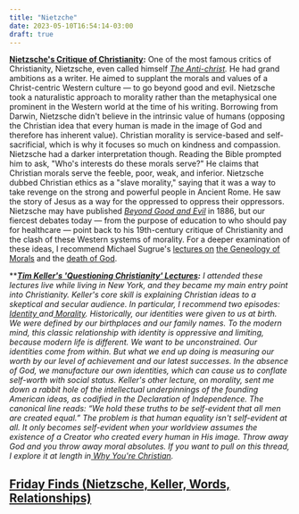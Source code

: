 ```yaml
---
title: "Nietzche"
date: 2023-05-10T16:54:14-03:00
draft: true
---
```


[**Nietzsche's Critique of Christianity**](https://click.convertkit-mail.com/lmuwp2ll9lumh03nvxrc6/08hwh9hdogr0x6hp/aHR0cHM6Ly93d3cueW91dHViZS5jb20vd2F0Y2g_dj03S3VrMzVWTlNFYw==)**:** One of the most famous critics of Christianity, Nietzsche, even called himself [*The Anti-christ*](https://click.convertkit-mail.com/lmuwp2ll9lumh03nvxrc6/8ghqhohl0qne3mul/aHR0cHM6Ly9hbXpuLnRvLzNOZ2tPbTk=)*.* He had grand ambitions as a writer. He aimed to supplant the morals and values of a Christ-centric Western culture — to go beyond good and evil. Nietzsche took a naturalistic approach to morality rather than the metaphysical one prominent in the Western world at the time of his writing. Borrowing from Darwin, Nietzsche didn't believe in the intrinsic value of humans (opposing the Christian idea that every human is made in the image of God and therefore has inherent value). Christian morality is service-based and self-sacrificial, which is why it focuses so much on kindness and compassion. Nietzsche had a darker interpretation though. Reading the Bible prompted him to ask, "Who's interests do these morals serve?" He claims that Christian morals serve the feeble, poor, weak, and inferior. Nietzsche dubbed Christian ethics as a "slave morality," saying that it was a way to take revenge on the strong and powerful people in Ancient Rome. He saw the story of Jesus as a way for the oppressed to oppress their oppressors. Nietzsche may have published [*Beyond Good and Evil*](https://click.convertkit-mail.com/lmuwp2ll9lumh03nvxrc6/vqh3hrhpxer24wtw/aHR0cHM6Ly9hbXpuLnRvLzQxVlRlUFA=) in 1886, but our fiercest debates today — from the purpose of education to who should pay for healthcare — point back to his 19th-century critique of Christianity and the clash of these Western systems of morality. For a deeper examination of these ideas, I recommend Michael Sugrue's [lectures on](https://click.convertkit-mail.com/lmuwp2ll9lumh03nvxrc6/08hwh9hdogr0x6hp/aHR0cHM6Ly93d3cueW91dHViZS5jb20vd2F0Y2g_dj03S3VrMzVWTlNFYw==) [the Geneology of Morals](https://click.convertkit-mail.com/lmuwp2ll9lumh03nvxrc6/08hwh9hdogr0x6hp/aHR0cHM6Ly93d3cueW91dHViZS5jb20vd2F0Y2g_dj03S3VrMzVWTlNFYw==) and the [death of God](https://click.convertkit-mail.com/lmuwp2ll9lumh03nvxrc6/l2hehmh306754dfg/aHR0cHM6Ly93d3cueW91dHViZS5jb20vd2F0Y2g_dj1TbXE1dVJoTV9JQQ==).

****[**Tim Keller's 'Questioning Christianity' Lectures**](https://click.convertkit-mail.com/lmuwp2ll9lumh03nvxrc6/m2h7h5h8gmzk9xfl/aHR0cHM6Ly9xY3BvZGNhc3QuZ29zcGVsaW5saWZlLmNvbS8=)**:** I attended these lectures live while living in New York, and they became my main entry point into Christianity. Keller's core skill is explaining Christian ideas to a skeptical and secular audience. In particular, I recommend two episodes:[ Identity ](https://click.convertkit-mail.com/lmuwp2ll9lumh03nvxrc6/dpheh0h048nzk3il/aHR0cHM6Ly9xY3BvZGNhc3QuZ29zcGVsaW5saWZlLmNvbS9lL2lkZW50aXR5Lw==)and[ Morality](https://click.convertkit-mail.com/lmuwp2ll9lumh03nvxrc6/e0hph7h0pqo9w9f7/aHR0cHM6Ly9xY3BvZGNhc3QuZ29zcGVsaW5saWZlLmNvbS9lL21vcmFsaXR5Lw==). Historically, our identities were given to us at birth. We were defined by our birthplaces and our family names. To the modern mind, this classic relationship with identity is oppressive and limiting, because modern life is different. We want to be unconstrained. Our identities come from within. But what we end up doing is measuring our worth by our level of achievement and our latest successes. In the absence of God, we manufacture our own identities, which can cause us to conflate self-worth with social status. Keller's other lecture, on morality, sent me down a rabbit hole of the intellectual underpinnings of the founding American ideas, as codified in the Declaration of Independence. The canonical line reads: “We hold these truths to be self-evident that all men are created equal.” The problem is that human equality isn't self-evident at all. It only becomes self-evident when your worldview assumes the existence of a Creator who created every human in His image. Throw away God and you throw away moral absolutes. If you want to pull on this thread, I explore it at length in[ Why You're Christian](https://click.convertkit-mail.com/lmuwp2ll9lumh03nvxrc6/7qh7h8hokw5vpku9/aHR0cHM6Ly9wZXJlbGwuY29tL2Vzc2F5L3doeS15b3VyZS1jaHJpc3RpYW4v)*.*



## [Friday Finds (Nietzsche, Keller, Words, Relationships)](https://ckarchive.com/b/n4uohvh83x57r?utm_source=convertkit&utm_medium=email&utm_campaign=Friday+Finds+%28Nietzsche%2C+Keller%2C+Words%2C+Relationships%29%20-%2010647275)